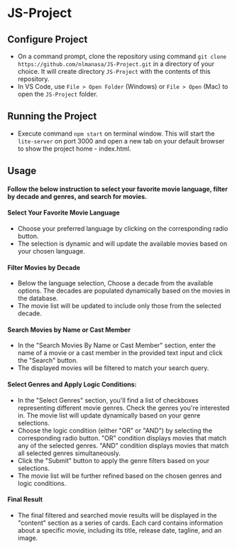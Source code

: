 # JS-Project
## Configure Project
- On a command prompt, clone the repository using command `git clone https://github.com/nlmanasa/JS-Project.git` in a directory of your choice. It will create directory `JS-Project` with the contents of this repository. 
- In VS Code, use `File > Open Folder` (Windows) or `File > Open` (Mac) to open the `JS-Project` folder.

## Running the Project
- Execute command `npm start` on terminal window. This will start the `lite-server` on port 3000 and open a new tab on your default browser to show the project home - index.html. 

  
## Usage
#### Follow the below instruction to select your favorite movie language, filter by decade and genres, and search for movies.

#### Select Your Favorite Movie Language
- Choose your preferred language by clicking on the corresponding radio button.
- The selection is dynamic and will update the available movies based on your chosen language.

#### Filter Movies by Decade
- Below the language selection, Choose a decade from the available options. The decades are populated dynamically based on the movies in the database.
- The movie list will be updated to include only those from the selected decade.
  
#### Search Movies by Name or Cast Member
- In the "Search Movies By Name or Cast Member" section, enter the name of a movie or a cast member in the provided text input and click  the "Search" button.
- The displayed movies will be filtered to match your search query.

#### Select Genres and Apply Logic Conditions:
- In the "Select Genres" section, you'll find a list of checkboxes representing different movie genres.
Check the genres you're interested in. The movie list will update dynamically based on your genre selections.
- Choose the logic condition (either "OR" or "AND") by selecting the corresponding radio button. "OR" condition displays movies that match any of the selected genres. "AND" condition displays movies that match all selected genres simultaneously.
- Click the "Submit" button to apply the genre filters based on your selections.
- The movie list will be further refined based on the chosen genres and logic conditions.

#### Final Result 
- The final filtered and searched movie results will be displayed in the "content" section as a series of cards.
Each card contains information about a specific movie, including its title, release date, tagline, and an image.








